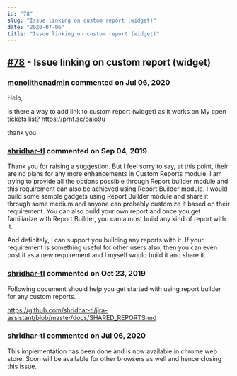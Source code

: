 ```yaml
---
id: "78"
slug: "Issue linking on custom report (widget)"
date: "2020-07-06"
title: "Issue linking on custom report (widget)"
---
```



## [#78](https://github.com/shridhar-tl/jira-assistant/issues/78) - Issue linking on custom report (widget)

### [monolithonadmin](https://github.com/monolithonadmin) commented on Jul 06, 2020

Helo,

Is there a way to add link to custom report (widget) as it works on My open tickets list?
https://prnt.sc/oaio9u

thank you

### [shridhar-tl](https://github.com/shridhar-tl) commented on Sep 04, 2019

Thank you for raising a suggestion. But I feel sorry to say, at this point, their are no plans for any more enhancements in Custom Reports module. I am trying to provide all the options possible through Report builder module and this requirement can also be achieved using Report Builder module. I would build some sample gadgets using Report Builder module and share it through some medium and anyone can probably customize it based on their requirement. You can also build your own report and once you get familiarize with Report Builder, you can almost build any kind of report with it.

And definitely, I can support you building any reports with it. If your requirement is something useful for other users also, then you can even post it as a new requirement and I myself would build it and share it.



### [shridhar-tl](https://github.com/shridhar-tl) commented on Oct 23, 2019

Following document should help you get started with using report builder for any custom reports.

https://github.com/shridhar-tl/jira-assistant/blob/master/docs/SHARED_REPORTS.md

### [shridhar-tl](https://github.com/shridhar-tl) commented on Jul 06, 2020

This implementation has been done and is now available in chrome web store. Soon will be available for other browsers as well and hence closing this issue.
